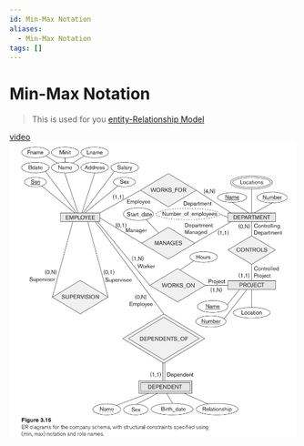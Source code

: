 ```yaml
---
id: Min-Max Notation
aliases:
  - Min-Max Notation
tags: []
---
```


# Min-Max Notation
> This is used for you [entity-Relationship Model](notes/ER%20Model.md)  

[video](https://www.youtube.com/watch?v=20cR-6rD8DU) 
![min-max](../Images/min-max-notation.png) 
